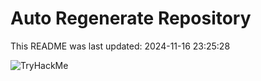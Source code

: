 # Auto Regenerate Repository

This README was last updated: 2024-11-16 23:25:28

 ![TryHackMe](https://tryhackme.com/badge/533634)